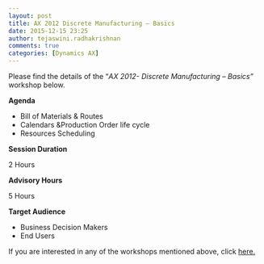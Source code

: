 ```yaml
---
layout: post
title: AX 2012 Discrete Manufacturing – Basics
date: 2015-12-15 23:25
author: tejaswini.radhakrishnan
comments: true
categories: [Dynamics AX]
---
```

Please find the details of the “<em>AX 2012</em><em>- Discrete Manufacturing – Basics”</em> workshop below.

<strong>Agenda</strong>
<ul>
	<li>Bill of Materials &amp; Routes</li>
	<li>Calendars &amp;Production Order life cycle</li>
	<li>Resources Scheduling</li>
</ul>
<strong>Session Duration</strong>

2 Hours

<strong>Advisory Hours</strong>

5 Hours

<strong>Target Audience</strong>
<ul>
	<li>Business Decision Makers</li>
	<li>End Users</li>
</ul>
If you are interested in any of the workshops mentioned above, click <a href="mailto:blog_ptsdynamics@microsoft.com?Subject=Dynamics%20AX%20Workshops%20-%20Registration&amp;Body=PLEASE%20FILL%20IN%20THE%20FOLLOWING%20DETAILS%0A%0AName%3A%0ACompany%20Name%3A%0APartner%20ID%3A%0AContact%20number%3A%0AEmail%20ID%3A%0AProducts%20interested%20in%3A%0ASessions%20interested%20in%3A">here.</a>
